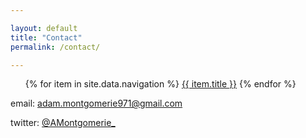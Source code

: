 ```yaml
---

layout: default
title: "Contact"
permalink: /contact/

---
```


<ul>
   {% for item in site.data.navigation %}
      <a href="{{ item.url }}">{{ item.title }}</a>
   {% endfor %}
</ul>

email: adam.montgomerie971@gmail.com

twitter: [@AMontgomerie_](https://twitter.com/AMontgomerie_)
